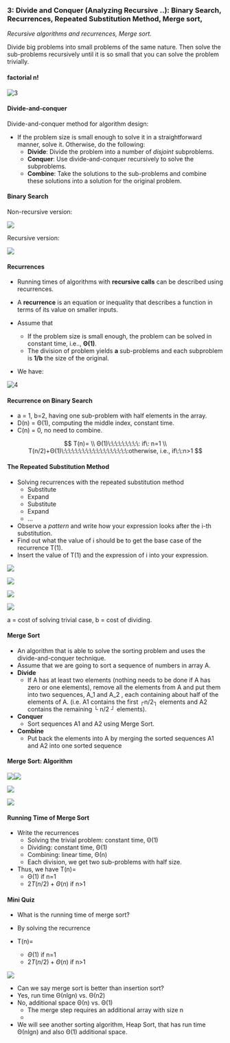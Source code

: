 ### 3: Divide and Conquer (Analyzing Recursive ..):  Binary Search, Recurrences, Repeated Substitution Method, Merge sort, 

*Recursive algorithms and recurrences, Merge sort.*

Divide big problems into small problems of the same nature. Then solve the sub-problems recursively until it is so small that you can solve the problem trivially.

#### factorial n!

![3](.\img\3.PNG)

#### Divide-and-conquer

Divide-and-conquer method for algorithm design:

- If the problem size is small enough to solve it in a
  straightforward manner, solve it. Otherwise, do the
  following:
  - **Divide**: Divide the problem into a number of *disjoint* subproblems.
  - **Conquer**: Use divide-and-conquer recursively to solve the subproblems.
  - **Combine**: Take the solutions to the sub-problems and combine
    these solutions into a solution for the original problem.

#### Binary Search

Non-recursive version:

![](.\img\5.png)

Recursive version:

![](.\img\6.png)

#### Recurrences

- Running times of algorithms with **recursive calls** can be described using recurrences.

- A **recurrence** is an equation or inequality that describes a function in terms of its value on smaller inputs.
- Assume that
  - If the problem size is small enough, the problem can be solved in constant time, i.e.., **Θ(1)**.
  - The division of problem yields **a** sub-problems and each subproblem
    is **1/b** the size of the original.
- We have:

![4](.\img\4.png)

#### Recurrence on Binary Search

- a = 1, b=2, having one sub-problem with half elements in
  the array. 
- D(n) = Θ(1), computing the middle index, constant time.
- C(n) = 0, no need to combine. 

$$
T(n)= \\ Θ(1)\:\:\:\:\:\:\:\:\: if\: n=1 \\ T(n/2)+Θ(1)\:\:\:\:\:\:\:\:\:\:\:\:\:\:\:\:\:\:\:otherwise, i.e., if\:\:n>1
$$

#### The Repeated Substitution Method

- Solving recurrences with the repeated substitution method
  - Substitute
  - Expand
  - Substitute
  - Expand
  - ...
- Observe a *pattern* and write how your expression looks
  after the i-th substitution.
- Find out what the value of i should be to get the base case
  of the recurrence T(1).
- Insert the value of T(1) and the expression of i into your
  expression.

![](.\img\7.png)

![](.\img\8.PNG)

![](.\img\9.PNG)

![](.\img\10.PNG)

a = cost of solving trivial case, b = cost of dividing.



#### Merge Sort

- An algorithm that is able to solve the sorting problem and
  uses the divide-and-conquer technique. 
- Assume that we are going to sort a sequence of numbers
  in array A. 
- **Divide**
  - If A has at least two elements (nothing needs to be done if A has
    zero or one elements), remove all the elements from A and put
    them into two sequences, A_1 and A_2 , each containing about half of
    the elements of A. (i.e. A1 contains the first ┌n/2┐ elements and A2
    contains the remaining └ n/2 ┘ elements).
- **Conquer**
  - Sort sequences A1 and A2 using Merge Sort.
- **Combine**
  - Put back the elements into A by merging the sorted sequences A1
    and A2 into one sorted sequence

#### Merge Sort: Algorithm

![](.\img\11.PNG)![](.\img\12.PNG)

![](.\img\13.PNG)

![](.\img\14.PNG)

#### Running Time of Merge Sort

- Write the recurrences 
  - Solving the trivial problem: constant time, Θ(1) 
  - Dividing: constant time, Θ(1) 
  - Combining: linear time, Θ(n)
  - Each division, we get two sub-problems with half size. 
- Thus, we have T(n)=
  - Θ(1)                           if n=1
  - $2T(n/2) + Θ(n)$     if n>1



#### Mini Quiz

- What is the running time of merge sort?



- By solving the recurrence
- T(n)=
  - $Θ(1)$                             if n=1
  - $2T(n/2) + Θ(n)$        if n>1

![](.\img\15.PNG)

- Can we say merge sort is better than insertion sort?
- Yes, run time Θ(nlgn) vs. Θ(n2)
- No, additional space Θ(n) vs. Θ(1) 
  - The merge step requires an additional array with size n
  - 
- We will see another sorting algorithm, Heap Sort, that has
  run time Θ(nlgn) and also Θ(1) additional space. 